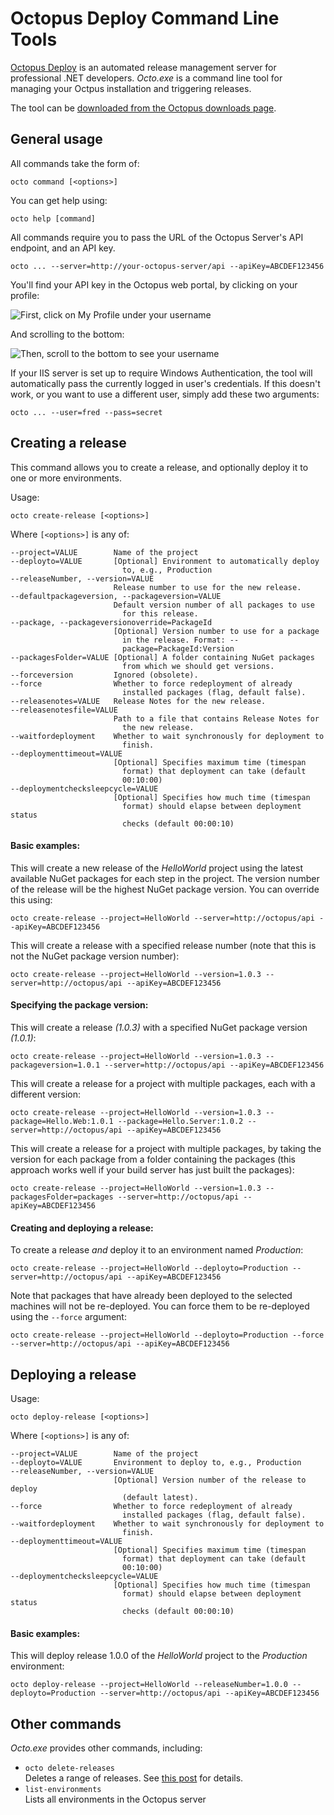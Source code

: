 # Octopus Deploy Command Line Tools

[Octopus Deploy][1] is an automated release management server for professional .NET developers.  *Octo.exe* is a command line tool for managing your Octpus installation and triggering releases. 

The tool can be [downloaded from the Octopus downloads page][2].

## General usage

All commands take the form of:

    octo command [<options>]

You can get help using:

    octo help [command]

All commands require you to pass the URL of the Octopus Server's API endpoint, and an API key. 

    octo ... --server=http://your-octopus-server/api --apiKey=ABCDEF123456

You'll find your API key in the Octopus web portal, by clicking on your profile:

![First, click on My Profile under your username](http://res.cloudinary.com/octopusdeploy/image/upload/v1366768866/2013_04_24_11_59_11_Dashboard_Octopus_ps9dhi.png)

And scrolling to the bottom:

![Then, scroll to the bottom to see your username](http://res.cloudinary.com/octopusdeploy/image/upload/v1366768867/2013_04_24_11_59_34_Configuration_Octopus_famfmz.png)

If your IIS server is set up to require Windows Authentication, the tool will automatically pass the currently logged in user's credentials. If this doesn't work, or you want to use a different user, simply add these two arguments:

    octo ... --user=fred --pass=secret

## Creating a release

This command allows you to create a release, and optionally deploy it to one or more environments. 

Usage: 

    octo create-release [<options>]

Where `[<options>]` is any of:

    --project=VALUE        Name of the project
    --deployto=VALUE       [Optional] Environment to automatically deploy
                             to, e.g., Production
    --releaseNumber, --version=VALUE
                           Release number to use for the new release.
    --defaultpackageversion, --packageversion=VALUE
                           Default version number of all packages to use
                             for this release.
    --package, --packageversionoverride=PackageId
                           [Optional] Version number to use for a package
                             in the release. Format: --
                             package=PackageId:Version
    --packagesFolder=VALUE [Optional] A folder containing NuGet packages
                             from which we should get versions.
    --forceversion         Ignored (obsolete).
    --force                Whether to force redeployment of already
                             installed packages (flag, default false).
    --releasenotes=VALUE   Release Notes for the new release.
    --releasenotesfile=VALUE
                           Path to a file that contains Release Notes for
                             the new release.
    --waitfordeployment    Whether to wait synchronously for deployment to
                             finish.
    --deploymenttimeout=VALUE
                           [Optional] Specifies maximum time (timespan
                             format) that deployment can take (default
                             00:10:00)
    --deploymentchecksleepcycle=VALUE
                           [Optional] Specifies how much time (timespan
                             format) should elapse between deployment status
                             checks (default 00:00:10)
#### Basic examples:

This will create a new release of the *HelloWorld* project using the latest available NuGet packages for each step in the project. The version number of the release will be the highest NuGet package version. You can override this using: 

    octo create-release --project=HelloWorld --server=http://octopus/api --apiKey=ABCDEF123456
    
This will create a release with a specified release number (note that this is not the NuGet package version number):

    octo create-release --project=HelloWorld --version=1.0.3 --server=http://octopus/api --apiKey=ABCDEF123456

#### Specifying the package version:

This will create a release *(1.0.3)* with a specified NuGet package version *(1.0.1)*:

    octo create-release --project=HelloWorld --version=1.0.3 --packageversion=1.0.1 --server=http://octopus/api --apiKey=ABCDEF123456

This will create a release for a project with multiple packages, each with a different version:

    octo create-release --project=HelloWorld --version=1.0.3 --package=Hello.Web:1.0.1 --package=Hello.Server:1.0.2 --server=http://octopus/api --apiKey=ABCDEF123456

This will create a release for a project with multiple packages, by taking the version for each package from a folder containing the packages (this approach works well if your build server has just built the packages):

    octo create-release --project=HelloWorld --version=1.0.3 --packagesFolder=packages --server=http://octopus/api --apiKey=ABCDEF123456

#### Creating and deploying a release:

To create a release *and* deploy it to an environment named *Production*:

    octo create-release --project=HelloWorld --deployto=Production --server=http://octopus/api --apiKey=ABCDEF123456

Note that packages that have already been deployed to the selected machines will not be re-deployed. You can force them to be re-deployed using the `--force` argument:

    octo create-release --project=HelloWorld --deployto=Production --force --server=http://octopus/api --apiKey=ABCDEF123456

## Deploying a release

Usage: 

    octo deploy-release [<options>]

Where `[<options>]` is any of:

    --project=VALUE        Name of the project
    --deployto=VALUE       Environment to deploy to, e.g., Production
    --releaseNumber, --version=VALUE
                           [Optional] Version number of the release to deploy
                             (default latest).
    --force                Whether to force redeployment of already
                             installed packages (flag, default false).
    --waitfordeployment    Whether to wait synchronously for deployment to
                             finish.
    --deploymenttimeout=VALUE
                           [Optional] Specifies maximum time (timespan
                             format) that deployment can take (default
                             00:10:00)
    --deploymentchecksleepcycle=VALUE
                           [Optional] Specifies how much time (timespan
                             format) should elapse between deployment status
                             checks (default 00:00:10)

#### Basic examples:

This will deploy release 1.0.0 of the *HelloWorld* project to the *Production* environment:

    octo deploy-release --project=HelloWorld --releaseNumber=1.0.0 --deployto=Production --server=http://octopus/api --apiKey=ABCDEF123456

## Other commands

*Octo.exe* provides other commands, including:

 * `octo delete-releases`  
   Deletes a range of releases. See [this post](http://octopusdeploy.com/blog/deleting-releases-via-command-line) for details. 
 * `list-environments`  
   Lists all environments in the Octopus server


[1]: http://octopusdeploy.com 
[2]: http://octopusdeploy.com/downloads
